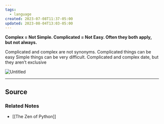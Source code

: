 ```yaml
---
tags:
  - language
created: 2023-07-08T11:37-05:00
updated: 2023-08-04T13:03-05:00
---
```

**Complex = Not Simple. Complicated = Not Easy. Often they both apply, but not always.**

Complicated and complex are not synonyms. Complicated things can be easy  Simple things can be very difficult. Complicated and complex date, but they aren’t exclusive  

![Untitled](Untitled%2081.png)

---

## Source


### Related Notes
- [[The Zen of Python]]